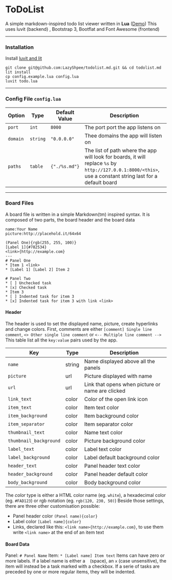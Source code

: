 # ToDoList

A simple markdown-inspired todo list viewer written in **Lua** ([Demo](https://ode.bz/todo/lazyshpee))
This uses luvit (backend) , Bootstrap 3, Bootflat and Font Awesome (frontend)

---

### Installation
Install [luvit and lit](https://luvit.io/install.html)
```
git clone git@github.com:LazyShpee/todolist.md.git && cd todolist.md
lit install
cp config.example.lua config.lua
luvit todo.lua
```

---
### Config File `config.lua`
| Option | Type | Default Value | Description
|-|-|-|-
|`port`| `int`|`8000`|The port port the app listens on
|`domain`|`string`|`"0.0.0.0"`|Thee domains the app will listen on
|`paths`|`table`|`{"./%s.md"}`|The list of path where the app will look for boards, it will replace `%s` by `http://127.0.0.1:8000/<this>`, use a constant string last for a default board

---
### Board Files
A board file is written in a simple Markdown(tm) inspired syntax.
It is composed of two parts, the board header and the board data

```
name:Your Name
picture:http://placehold.it/64x64

(Panel One){rgb(255, 255, 100)}
[Label 1]{#782534}
<link>{http://example.com}
---
# Panel One
* Item 1 <link>
* [Label 1] [Label 2] Item 2

# Panel Two
* [ ] Unchecked task
* [x] Checked task
* Item 3
* [ ] Indented task for item 3
* [x] Indented task for item 3 with link <link>
```

#### Header
The header is used to set the displayed name, picture, create hyperlinks and change colors.
First, comments are either `[comment] Single line comment`, `<> Other single line comment` or `<-- Multiple line comment -->`
This table list all the `key:value` pairs used by the app.

|Key|Type|Description
|-|-|-
|`name`|string|Name displayed above all the panels
|`picture`|url|Picture displayed with name
|`url`|url|Link that opens when picture or name are clicked
|`link_text`|color|Color of the open link icon
|`item_text`|color|Item text color
|`item_background`|color|Item background color
|`item_separator`|color|Item separator color
|`thumbnail_text`|color|Name text color
|`thumbnail_background`|color|Picture background color
|`label_text`|color|Label text color
|`label_background`|color|Label default background color
|`header_text`|color|Panel header text color
|`header_background`|color|Panel header default color
|`body_background`|color|Body background color

The *color* type is either a HTML color name (eg. `white`), a hexadecimal color (eg. `#FAD123`) or rgb notation (eg. `rgb(120, 230, 50)`)
Beside those settings, there are three other customisation possible:
* Panel header color `(Panel name){color}`
* Label color `[Label name]{color}`
* Links, declared like this: `<link name>{http://example.com}`, to use them write `<link name>` at the end of an item text

#### Board Data
Panel: `# Panel Name`
Item: `* [Label name] Item text`
Items can have zero or more labels. If a label name is either a ` ` (space), an `x` (case unsensitive), the item will instead be a task marked with a checkbox. If a serie of tasks are preceded by one or more regular items, they will be indented.